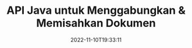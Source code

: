 ---
############################# Static ############################
layout: "product"
date: 2022-11-10T19:33:11
draft: false

product: "Merger"
product_tag: "merger"
platform: "Java"
platform_tag: "java"

############################# Head ############################
head_title: "API Penggabungan Dokumen Java | gabung & alih keluar Word Excel PDF XPS EPUB"
head_description: "Dokumen menggabungkan API untuk Java. Gabung, pisahkan, tukar, susun semula dan padam halaman PDF, Microsoft Word, Excel, pembentangan, format Visio, XPS & EPUB."

############################# Header ############################
title: "API Java untuk Menggabungkan & Memisahkan Dokumen"
description: "Bangunkan apl berprestasi tinggi yang boleh menggabungkan, merobek, mengocok, memotong atau memadam halaman, slaid dan gambar rajah semasa dalam perjalanan."
button:
    enable: true

############################# SubMenu ############################
submenu:
    enable: true
    
    left:
        img_alt: "GroupDocs.Merger for Java"
        image: "https://www.groupdocs.cloud/templates/groupdocs/images/product-logos/groupdocs-merger-java.png"
        product: "GroupDocs.Merger"
        platform: "Java"

    middle:
        button:
            # button loop
            - link: "#overview"
              text: "Gambaran keseluruhan"

            # button loop
            - link: "#features"
              text: "ciri-ciri"

            # button loop
            - link: "#support"
              text: "Sokongan"

            # button loop
            - link: "https://products.groupdocs.app/merger"
              text: "Demo Langsung"

            # button loop
            - link: "https://purchase.groupdocs.com/pricing/merger/java"
              text: "penentuan harga"

    right:
        link_download: "https://downloads.groupdocs.com/merger"
        link_learn: "https://docs.groupdocs.com/merger/java/"
        link_buy: "https://purchase.groupdocs.com"

############################# Overview ############################
overview:
    enable: true
    content: |
      GroupDocs.Merger untuk Java membolehkan anda membangunkan aplikasi perniagaan barisan teratas dengan cepat di Java. Dengan pengekodan yang sedikit, aplikasi Java anda boleh menggabungkan, merobek, mengocok, memotong dan memadam satu halaman atau kumpulan halaman, slaid dan gambar rajah. Operasi penggabungan juga boleh dilakukan pada fail selamat dengan format yang diketahui dan tidak diketahui dengan menggunakan atau mengalih keluar perlindungan kata laluan.  

      
    tabs:
      enable: true
      
      ## TAB ONE ##
      tab_one:
        description: |
          Berikut ialah gambaran keseluruhan GroupDocs.Merger untuk Java:
      
        left:
          enable: true
          icon: "fab fa-html5"
          title: "Operasi Dokumen"
          content: |
            * Tukar Susunan Halaman
            * Alih Keluar atau Padam Halaman
            * Dokumen Split atau Break
            * Tukar atau kocok mana-mana dua muka surat
            * Potong halaman tunggal atau berbilang
            * Sertai berbilang dokumen
        
        right:
          enable: true
          icon: "fab fa-html5"
          title: "Operasi Keselamatan"
          content: |
            * Sediakan keselamatan dokumen
            * Semak status keselamatan dokumen
            * Tetapkan kata laluan dokumen
            * Kemas kini kata laluan dokumen
            * Alih keluar kata laluan dokumen
      
      ## TAB TWO ##
      tab_two:
        description: |
          GroupDocs.Merger untuk Java menyokong penggabungan [format fail dokumen](https://docs.groupdocs.com/merger/java/supported-document-formats/):

        left:
          enable: true
          table:
            # table loop
            - title: "Microsoft Office"
              content: |
                * **Perkataan:** DOC, DOCX, DOCM, DOT, DOTX, DOTM, RTF, TXT
                * **Excel:** XLS, XLSX, XLSM, XLSB, XLTM, XLT, XLTM, XLTX, XLAM, SXC, SpreadsheetML
                * **PowerPoint:** PPT, PPTX, PPS, PPSX, PPSM, POT, POTM, POTX, PPTM
                * **Satu Nota:** SATU

        right:
          enable: true
          table:
            # table loop
            - title: "OpenDocument & Format Lain"
              content: |
                * **Format OpenDocument**: ODT, OTT, ODP, OTP, ODS
                * **Reka Letak Tetap**: PDF, XPS
                * **Imej**: BMP, PNG, TIFF
                * **Web**: HTML, MHT, MHTML
                * **Teks**: TXT, CSV, TSV
                * **LaTex**: TEX
                * **Ebook**: EPUB

      ## TAB THREE ##
      tab_three:
        description: |
          GroupDocs.Merger untuk Java menyokong Sistem Operasi, Rangka Kerja & Pengurus Pakej berikut:
        
        left:
          enable: true
          table:
            # table loop
            - icon: "fab fa-windows"
              title: "Sistem operasi"
              content: |
                * Desktop Microsoft Windows
                * Pelayan Microsoft Windows
                * Linux
                * MacOS

            # table loop
            - icon: "fas fa-code"
              title: "Rangka Kerja yang Disokong"
              content: |
                * Java 7 (1.7)
                * Java 8 (1.8)
                * Jawa 10
                * Java 11 dan ke atas

        right:
          enable: true
          table:
            # table loop
            - icon: "fas fa-box"
              title: "Bina Alat Automasi"
              content: |
                * Maven

            # table loop
            - icon: "fas fa-tools"
              title: "Persekitaran Pembangunan"
              content: |
                * NetBeans
                * IDEA IntelliJ
                * Gerhana
                
                

############################# Features ############################
features:
    enable: true
    title: "GroupDocs.Merger untuk Ciri Java"

    feature:
      # feature loop
      - icon: "fas fa-copy"
        content: "Gabungkan pelbagai halaman, slaid & gambar rajah ke dalam satu fail"
       
      # feature loop
      - icon: "fas fa-eye"
        content: "Koyak & bahagikan dokumen besar kepada berbilang fail yang lebih kecil"

      # feature loop
      - icon: "fas fa-bolt"
        content: "Kocok & susun semula halaman, slaid atau gambar rajah"
      
      # feature loop
      - icon: "fas fa-file-powerpoint"
        content: "Tukar & tukar dua muka surat, slaid atau gambar rajah antara satu sama lain dalam dokumen"

      # feature loop
      - icon: "fas fa-code"
        content: "Potong & pangkas dokumen dengan mengalih keluar halaman, slaid atau gambar rajah tertentu"

      # feature loop
      - icon: "fas fa-cloud"
        content: "Padamkan satu atau koleksi halaman, slaid atau gambar rajah"

      # feature loop
      - icon: "fas fa-remove-format"
        content: "Jahit & gabungkan sejumlah besar dokumen dalam kelompok"

      # feature loop
      - icon: "fas fa-comment-slash"
        content: "Semak secara pemrograman dalam Java jika dokumen dilindungi dengan kata laluan"

      # feature loop
      - icon: "fas fa-location-arrow"
        content: "Tetapkan, tetapkan semula dan alih keluar kata laluan bagi format dokumen yang diketahui dan tidak diketahui"

      # feature loop
      - icon: "fas fa-border-all"
        content: "Pisahkan Satu Fail Teks kepada Berbilang dengan Nombor Baris"

      # feature loop
      - icon: "fas fa-wrench"
        content: "Dapatkan Perwakilan Imej Halaman Dokumen"

      # feature loop
      - icon: "fas fa-columns"
        content: "Gabungkan Berbilang Dokumen Berbeza Format kepada Satu Fail PDF"

      # feature loop
      - icon: "fas fa-file-word"
        content: "Sisipkan Objek OLE ke dalam PDF, Word, Excel, PowerPoint & Format Dokumen Terbuka"

      # feature loop
      - icon: "fas fa-envelope"
        content: "Lampirkan Fail secara Program pada Dokumen PDF"

      # feature loop
      - icon: "fas fa-print"
        content: "Tambah Dokumen pada Rajah melalui Objek OLE"

      # feature loop
      - icon: "fas fa-file-archive"
        content: "Gabungkan Pelbagai Jenis Dokumen (DOC, XLS, PPT dll) ke dalam Satu Fail PDF"

      # feature loop
      - icon: "fas fa-lock"
        content: "Import Objek OLE dengan mudah ke dalam Jenis Fail Microsoft Word, Excel, Persembahan dan OpenDocument"

      # feature loop
      - icon: "fas fa-file-code"
        content: "Tambahkan Dokumen Lain pada Halaman Gambar rajah melalui Objek OLE"

    more_feature:
      # more_feature_loop
      - title: "Alih Keluar Halaman Yang Diingini daripada Dokumen"
        content: |
          GroupDocs.Merger for Java API membolehkan anda memilih dan memadam halaman yang tidak diingini daripada dokumen anda.
      
      # more_feature_loop
      - title: "Semak Kata Laluan Format Dokumen Tidak Diketahui"
        content: "Walaupun format dokumen tertentu tidak diketahui, GroupDocs.Merger untuk Java membolehkan anda menyemak & mendapatkan kata laluan dokumen, jika tersedia."

      # more_feature_loop
      - title: "Sertai Dokumen Dilindungi Kata Laluan dengan Format Diketahui"
        content: "GroupDocs.Merger for Java API membolehkan anda mendapatkan senarai dokumen format yang diketahui dan tidak diketahui."

############################# Support ############################
support:
    enable: true

############################# Solutions ############################
solutions:
    enable: true
    title: "GroupDocs.Merger menawarkan API penggabungan dokumen untuk persekitaran pembangunan popular yang lain"

    solution:
        # solution loop
        - img_alt: "GroupDocs.Merger untuk .NET"
          image: "https://www.groupdocs.cloud/templates/groupdocs/images/product-logos/groupdocs-merger-net.png"
          product: "GroupDocs.Merger"
          platform: ".NET"
          link: "/merger/net/"

############################# Back to top ###############################
back_to_top:
  enable: true
---